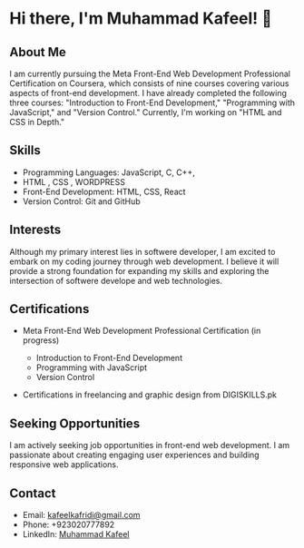 # Hi there, I'm Muhammad Kafeel! 👋

## About Me
I am currently pursuing the Meta Front-End Web Development Professional Certification on Coursera, which consists of nine courses covering various aspects of front-end development. I have already completed the following three courses: "Introduction to Front-End Development," "Programming with JavaScript," and "Version Control." Currently, I'm working on "HTML and CSS in Depth."

## Skills
- Programming Languages: JavaScript, C, C++, 
- HTML , CSS , WORDPRESS
- Front-End Development: HTML, CSS, React
- Version Control: Git and GitHub


## Interests
Although my primary interest lies in softwere developer, I am excited to embark on my coding journey through web development. I believe it will provide a strong foundation for expanding my skills and exploring the intersection of softwere develope and web technologies.


## Certifications
- Meta Front-End Web Development Professional Certification (in progress)
  - Introduction to Front-End Development
  - Programming with JavaScript
  - Version Control

- Certifications in  freelancing and graphic design from DIGISKILLS.pk

## Seeking Opportunities
I am actively seeking job opportunities in front-end web development. I am passionate about creating engaging user experiences and building responsive web applications.

## Contact
- Email: kafeelkafridi@gmail.com
- Phone: +923020777892
- LinkedIn: [Muhammad Kafeel](https://www.linkedin.com/in/muhammad-kafeel/)
